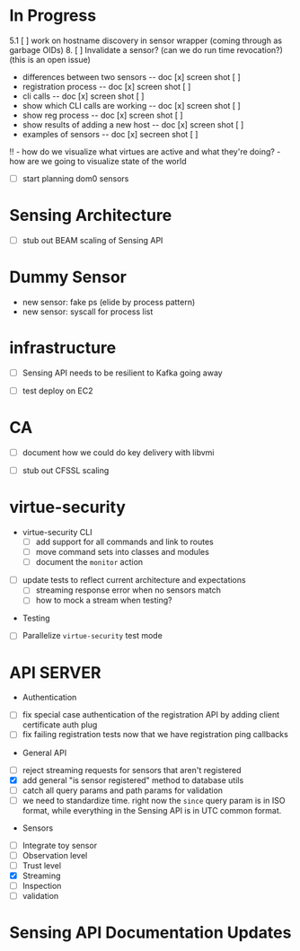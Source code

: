 # In Progress


 5.1 [ ] work on hostname discovery in sensor wrapper (coming through as garbage OIDs)
 8. [ ] Invalidate a sensor? (can we do run time revocation?) (this is an open issue)


   - differences between two sensors -- doc [x] screen shot [ ] 
   - registration process -- doc [x] screen shot [ ] 
   - cli calls -- doc [x] screen shot [ ] 
  - show which CLI calls are working -- doc [x] screen shot [ ] 
  - show reg process -- doc [x] screen shot [ ] 
  - show results of adding a new host -- doc [x] screen shot [ ] 
  - examples of sensors -- doc [x] secreen shot [ ] 


 
!! - how do we visualize what virtues are active and what they're doing?
    - how are we going to visualize state of the world


 - [ ] start planning dom0 sensors

# Sensing Architecture

 - [ ] stub out BEAM scaling of Sensing API


# Dummy Sensor

 - new sensor: fake ps (elide by process pattern)
 - new sensor: syscall for process list


# infrastructure

 - [ ] Sensing API needs to be resilient to Kafka going away
 - [ ] test deploy on EC2


# CA

 - [ ] document how we could do key delivery with libvmi
 - [ ] stub out CFSSL scaling
 
  
# virtue-security


- virtue-security CLI
  - [ ] add support for all commands and link to routes
  - [ ] move command sets into classes and modules
  - [ ] document the `monitor` action
- [ ] update tests to reflect current architecture and expectations
  - [ ] streaming response error when no sensors match
  - [ ] how to mock a stream when testing?
 - Testing
  - [ ] Parallelize `virtue-security` test mode
  
  
# API SERVER

 - Authentication
  - [ ] fix special case authentication of the registration API by adding client certificate auth plug
  - [ ] fix failing registration tests now that we have registration ping callbacks
 - General API
  - [ ] reject streaming requests for sensors that aren't registered
  - [x] add general "is sensor registered" method to database utils
  - [ ] catch all query params and path params for validation
   - [ ] we need to standardize time. right now the `since` query param is in ISO format, while everything in the Sensing
         API is in UTC common format.
 - Sensors
  - [ ] Integrate toy sensor
   - [ ] Observation level
   - [ ] Trust level
   - [x] Streaming
   - [ ] Inspection
   - [ ] validation
 
# Sensing API Documentation Updates

